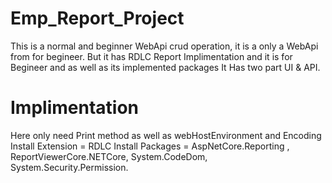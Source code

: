 # Emp_Report_Project
This is a normal and beginner WebApi crud operation, it is a only a WebApi from for begineer.
But it has RDLC Report Implimentation and it is for Begineer and as well as its implemented packages
It Has two part UI & API.

# Implimentation
Here only need Print method as well as webHostEnvironment and Encoding
Install  Extension = RDLC
Install  Packages = AspNetCore.Reporting , ReportViewerCore.NETCore, System.CodeDom, System.Security.Permission.


